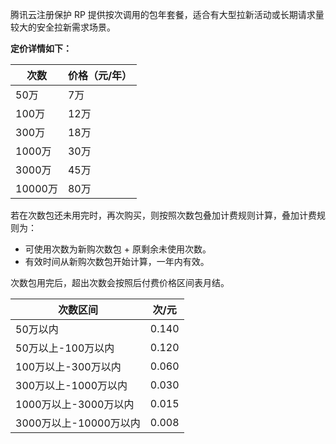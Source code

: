 腾讯云注册保护 RP 提供按次调用的包年套餐，适合有大型拉新活动或长期请求量较大的安全拉新需求场景。

**定价详情如下：**

|次数    |价格（元/年）|
|-|-|
|50万             |           7万|
|100万         |             12万|
|300万        |              18万|
|1000万    |                 30万|
|3000万            |         45万|
|10000万          |         80万|

若在次数包还未用完时，再次购买，则按照次数包叠加计费规则计算，叠加计费规则为：
- 可使用次数为新购次数包 + 原剩余未使用次数。
- 有效时间从新购次数包开始计算，一年内有效。


次数包用完后，超出次数会按照后付费价格区间表月结。

| 次数区间| 次/元 | 
|---------|---------|
|50万以内 | 0.140 | 
|50万以上-100万以内 | 0.120 | 
|100万以上-300万以内 | 0.060 | 
|300万以上-1000万以内 | 0.030| 
|1000万以上-3000万以内 | 0.015 | 
|3000万以上-10000万以内 | 0.008 | 
